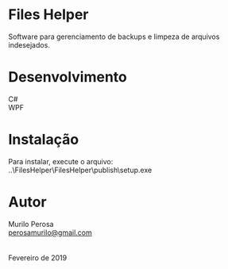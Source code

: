 # Files Helper
Software para gerenciamento de backups e limpeza de arquivos indesejados.

# Desenvolvimento

C#<br/>
WPF<br/>

# Instalação

Para instalar, execute o arquivo: <br/> ..\FilesHelper\FilesHelper\publish\setup.exe


# Autor

Murilo Perosa<br/>
perosamurilo@gmail.com<br/><br/><br/>
Fevereiro de 2019<br/>
